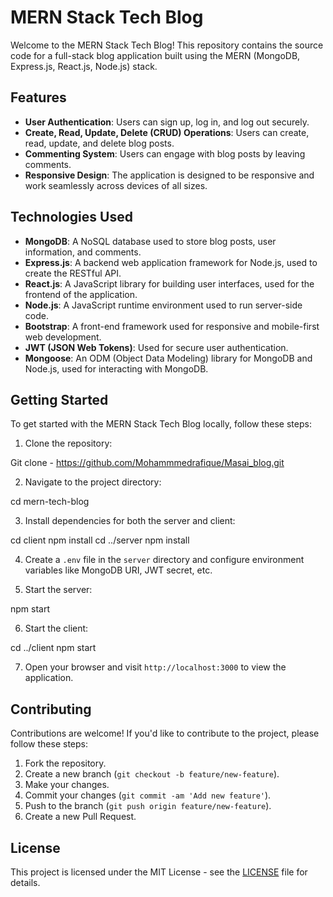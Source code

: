 # MERN Stack Tech Blog

Welcome to the MERN Stack Tech Blog! This repository contains the source code for a full-stack blog application built using the MERN (MongoDB, Express.js, React.js, Node.js) stack.

## Features

- **User Authentication**: Users can sign up, log in, and log out securely.
- **Create, Read, Update, Delete (CRUD) Operations**: Users can create, read, update, and delete blog posts.
- **Commenting System**: Users can engage with blog posts by leaving comments.
- **Responsive Design**: The application is designed to be responsive and work seamlessly across devices of all sizes.

## Technologies Used

- **MongoDB**: A NoSQL database used to store blog posts, user information, and comments.
- **Express.js**: A backend web application framework for Node.js, used to create the RESTful API.
- **React.js**: A JavaScript library for building user interfaces, used for the frontend of the application.
- **Node.js**: A JavaScript runtime environment used to run server-side code.
- **Bootstrap**: A front-end framework used for responsive and mobile-first web development.
- **JWT (JSON Web Tokens)**: Used for secure user authentication.
- **Mongoose**: An ODM (Object Data Modeling) library for MongoDB and Node.js, used for interacting with MongoDB.

## Getting Started

To get started with the MERN Stack Tech Blog locally, follow these steps:

1. Clone the repository:

Git clone - https://github.com/Mohammmedrafique/Masai_blog.git


2. Navigate to the project directory:

cd mern-tech-blog

3. Install dependencies for both the server and client:

cd client
npm install
cd ../server
npm install


4. Create a `.env` file in the `server` directory and configure environment variables like MongoDB URI, JWT secret, etc.

5. Start the server:

npm start

6. Start the client:

cd ../client
npm start

7. Open your browser and visit `http://localhost:3000` to view the application.

## Contributing

Contributions are welcome! If you'd like to contribute to the project, please follow these steps:

1. Fork the repository.
2. Create a new branch (`git checkout -b feature/new-feature`).
3. Make your changes.
4. Commit your changes (`git commit -am 'Add new feature'`).
5. Push to the branch (`git push origin feature/new-feature`).
6. Create a new Pull Request.

## License

This project is licensed under the MIT License - see the [LICENSE](LICENSE) file for details.


